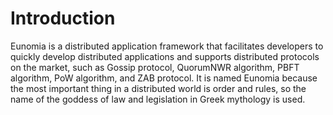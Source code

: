 # Introduction
Eunomia is a distributed application framework that facilitates developers to quickly develop distributed applications and supports distributed protocols on the market, such as Gossip protocol, QuorumNWR algorithm, PBFT algorithm, PoW algorithm, and ZAB protocol.
It is named Eunomia because the most important thing in a distributed world is order and rules, so the name of the goddess of law and legislation in Greek mythology is used.